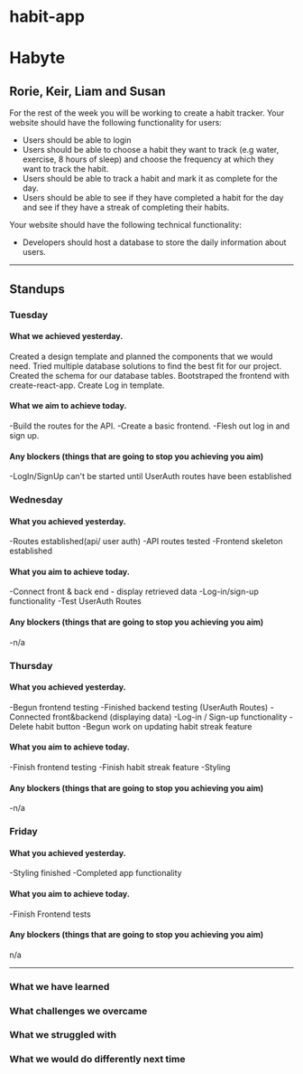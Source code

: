 # habit-app
# Habyte
## Rorie, Keir, Liam and Susan

For the rest of the week you will be working to create a habit tracker.
Your website should have the following functionality for users:
- Users should be able to login
- Users should be able to choose a habit they want to track (e.g water, exercise, 8 hours of sleep) and choose the frequency at which they want to track the habit.
- Users should be able to track a habit and mark it as complete for the day.
- Users should be able to see if they have completed a habit for the day and see if they have a streak of completing their habits.

Your website should have the following technical functionality:
- Developers should host a database to store the daily information about users.

---
## Standups
### Tuesday
#### What we achieved yesterday.

Created a design template and planned the components that we would need. Tried multiple database solutions to find the best fit for our project. Created the schema for our database tables. Bootstraped the frontend with create-react-app. Create Log in template.


#### What we aim to achieve today.
-Build the routes for the API. 
-Create a basic frontend. 
-Flesh out log in and sign up.

#### Any blockers (things that are going to stop you achieving you aim)
-LogIn/SignUp can't be started until UserAuth routes have been established


### Wednesday
#### What you achieved yesterday.
-Routes established(api/ user auth) 
-API routes tested
-Frontend skeleton established



#### What you aim to achieve today.
-Connect front & back end - display retrieved data
-Log-in/sign-up functionality
-Test UserAuth Routes


#### Any blockers (things that are going to stop you achieving you aim)
-n/a

### Thursday
#### What you achieved yesterday.
-Begun frontend testing 
-Finished backend testing (UserAuth Routes)
-Connected front&backend (displaying data)
-Log-in / Sign-up functionality 
-Delete habit button
-Begun work on updating habit streak feature


#### What you aim to achieve today.
-Finish frontend testing
-Finish habit streak feature
-Styling 


#### Any blockers (things that are going to stop you achieving you aim)
-n/a

### Friday
#### What you achieved yesterday.
-Styling finished
-Completed app functionality

#### What you aim to achieve today.
-Finish Frontend tests

#### Any blockers (things that are going to stop you achieving you aim)
n/a

---
### What we have learned
### What challenges we overcame
### What we struggled with
### What we would do differently next time
